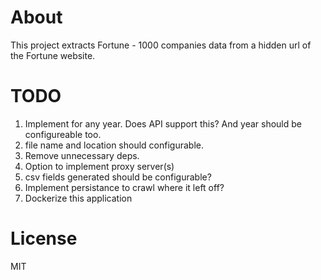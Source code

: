 # About 

This project extracts Fortune - 1000 companies data from a hidden url of the Fortune website.

# TODO

1. Implement for any year. Does API support this? And year should be configureable too.
2. file name and location should configurable.
3. Remove unnecessary deps.
4. Option to implement proxy server(s)
5. csv fields generated should be configurable?
6. Implement persistance to crawl where it left off?
7. Dockerize this application

# License
MIT
